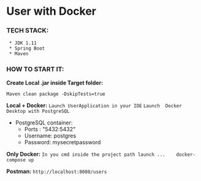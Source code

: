 # User with Docker

### TECH STACK:
     * JDK 1.11
     * Spring Boot
     * Maven

### HOW TO START IT:

**Create Local .jar inside Target folder:**

`Maven clean package -DskipTests=true`

**Local + Docker:** `Launch UserApplication in your IDE` `Launch  Docker Desktop with PostgreSQL `

* PostgreSQL container:
     * Ports : "5432:5432"
     * Username: postgres
     * Password: mysecretpassword

**Only Docker:** 
`In you cmd inside the project path launch ...    docker-compose up`

**Postman:**
`http://localhost:8080/users`
